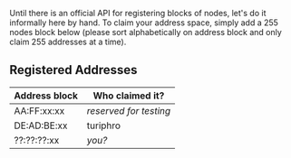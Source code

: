 Until there is an official API for registering blocks
of nodes, let's do it informally here by hand. To
claim your address space, simply add a 255 nodes block
below (please sort alphabetically on address block and
only claim 255 addresses at a time).

## Registered Addresses
| Address block    | Who claimed it?        |
|------------------|------------------------|
| AA:FF:xx:xx      | *reserved for testing* |
| DE:AD:BE:xx      | turiphro               |
| ??:??:??:xx      | *you?*                 |


